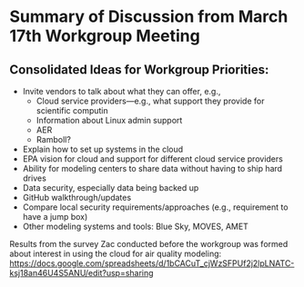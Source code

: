# Summary of Discussion from March 17th Workgroup Meeting

## Consolidated Ideas for Workgroup Priorities:
*	Invite vendors to talk about what they can offer, e.g.,
      *	Cloud service providers—e.g., what support they provide for scientific computin
      *	Information about Linux admin support
      * AER
      * Ramboll?
* Explain how to set up systems in the cloud
*	EPA vision for cloud and support for different cloud service providers
*	Ability for modeling centers to share data without having to ship hard drives
*	Data security, especially data being backed up
*	GitHub walkthrough/updates
*	Compare local security requirements/approaches (e.g., requirement to have a jump box)
*	Other modeling systems and tools: Blue Sky, MOVES, AMET

Results from the survey Zac conducted before the workgroup was formed about interest in using the cloud for air quality modeling: https://docs.google.com/spreadsheets/d/1bCACuT_cjWzSFPUf2j2lpLNATC-ksj18an46U4S5ANU/edit?usp=sharing
